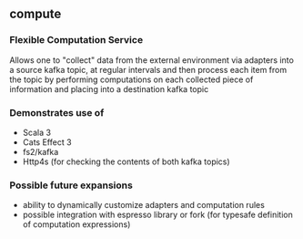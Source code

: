 ## compute

### Flexible Computation Service

Allows one to "collect" data from the external environment via adapters
into a source kafka topic, at regular intervals and then process each item 
from the topic by performing computations on each collected piece of 
information and placing into a destination kafka topic

### Demonstrates use of

* Scala 3
* Cats Effect 3
* fs2/kafka
* Http4s (for checking the contents of both kafka topics)

### Possible future expansions

- ability to dynamically customize adapters and computation rules
- possible integration with espresso library or fork (for typesafe definition of computation expressions)